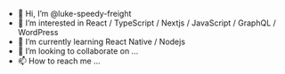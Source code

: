 - 👋 Hi, I’m @luke-speedy-freight
- 👀 I’m interested in React / TypeScript / Nextjs / JavaScript / GraphQL / WordPress
- 🌱 I’m currently learning React Native / Nodejs
- 💞️ I’m looking to collaborate on ...
- 📫 How to reach me ...

<!---
luke-speedy-freight/luke-speedy-freight is a ✨ special ✨ repository because its `README.md` (this file) appears on your GitHub profile.
You can click the Preview link to take a look at your changes.
--->

